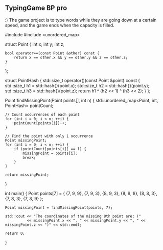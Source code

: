 ## TypingGame BP pro  
:) The game project is to type words while they are going down at a certain speed, and the game ends when the capacity is filled.




#include <iostream>
#include <unordered_map>

struct Point {
    int x;
    int y;
    int z;

    bool operator==(const Point &other) const {
        return x == other.x && y == other.y && z == other.z;
    }
};

struct PointHash {
    std::size_t operator()(const Point &point) const {
        std::size_t h1 = std::hash<int>{}(point.x);
        std::size_t h2 = std::hash<int>{}(point.y);
        std::size_t h3 = std::hash<int>{}(point.z);
        return h1 ^ (h2 << 1) ^ (h3 << 2);
    }
};

Point findMissingPoint(Point points[], int n) {
    std::unordered_map<Point, int, PointHash> pointCount;
    
    // Count occurrences of each point
    for (int i = 0; i < n; ++i) {
        pointCount[points[i]]++;
    }

    // Find the point with only 1 occurrence
    Point missingPoint;
    for (int i = 0; i < n; ++i) {
        if (pointCount[points[i]] == 1) {
            missingPoint = points[i];
            break;
        }
    }
    
    return missingPoint;
}

int main() {
    Point points[7] = {
        {7, 9, 9},
        {7, 9, 3},
        {8, 9, 3},
        {8, 9, 9},
        {8, 8, 3},
        {7, 8, 3},
        {7, 8, 9}
    };

    Point missingPoint = findMissingPoint(points, 7);

    std::cout << "The coordinates of the missing 8th point are: (" 
              << missingPoint.x << ", " << missingPoint.y << ", " << missingPoint.z << ")" << std::endl;

    return 0;
}